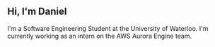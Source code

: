 ## Hi, I'm Daniel 

I'm a Software Engineering Student at the University of Waterloo. I'm currently working as an intern on the AWS Aurora Engine team. 




